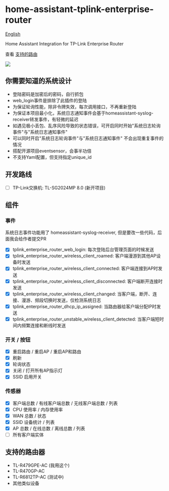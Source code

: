 # home-assistant-tplink-enterprise-router

[English](./README_en.md)

Home Assistant Integration for TP-Link Enterprise Router

查看 [支持的路由](#supports)

<img src="https://raw.githubusercontent.com/copydog/home-assistant-tplink-enterprise-router/refs/heads/main/docs/media/screenshot.png">

## 你需要知道的系统设计
- 登陆密码是加密后的密码，自行抓包
- web_login事件是排除了此插件的登陆
- 为保证轮询性能，除非令牌失效，每次调用接口，不再重新登陆
- 为保证本项目最小化，系统日志通知事件会基于homeassistant-syslog-receiver转发事件，有轻微的延迟
- 如遇见极小丢包、乱序风险导致的状态错误，可开启同时开始"系统日志轮询事件"与"系统日志通知事件"
- 可以同时开启"系统日志轮询事件"与"系统日志通知事件" 不会出现重复事件的情况
- 搭配开源项目eventsensor，会事半功倍
- 不支持Yaml配置，但支持指定unique_id

## 开发路线
- [ ] TP-Link交换机: TL-SG2024MP 8.0 (新开项目)

## 组件
### 事件
系统日志事件功能用了 homeassistant-syslog-receiver, 但是要改一些代码，后面我会给作者提交PR

- [x] tplink_enterprise_router_web_login: 每次登陆后台管理页面的时候发送
- [x] tplink_enterprise_router_wireless_client_roamed: 客户端漫游到其他AP设备时发送
- [x] tplink_enterprise_router_wireless_client_connected: 客户端连接到AP时发送
- [x] tplink_enterprise_router_wireless_client_disconnected: 客户端断开连接时发送
- [x] tplink_enterprise_router_wireless_client_changed: 当客户端，断开、连接、漫游、频段切换时发送，仅检测系统日志
- [x] tplink_enterprise_router_dhcp_ip_assigned: 当路由器给客户端分配IP时发送
- [x] tplink_enterprise_router_unstable_wireless_client_detected: 当客户端短时间内频繁连接和断线时发送

### 开关 / 按钮
- [x] 重启路由 / 重启AP / 重启AP和路由
- [x] 刷新
- [x] 轮询状态
- [x] 关闭 / 打开所有AP指示灯
- [x] SSID 启用开关

### 传感器
- [x] 客户端总数 / 有线客户端总数 / 无线客户端总数 / 列表
- [x] CPU 使用率 / 内存使用率
- [x] WAN 总数 / 状态
- [x] SSID 设备统计 / 列表
- [x] AP 总数 / 在线总数 / 离线总数 / 列表
- [ ] 所有客户端实体

## <a id="supports">支持的路由器</a>
- TL-R479GPE-AC (我用这个)
- TL-R470GP-AC
- TL-R6812TP-AC (测试中)
- 其他类似设备